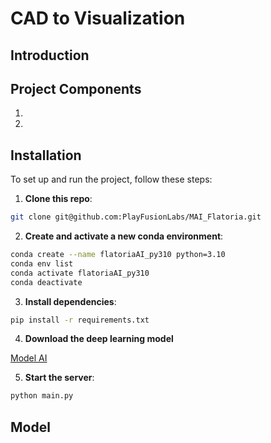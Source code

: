 # CAD to  Visualization

## Introduction


## Project Components


1.  

2. 
## Installation

To set up and run the project, follow these steps:

1.  **Clone this repo**:

```bash
git clone git@github.com:PlayFusionLabs/MAI_Flatoria.git

```

2.  **Create and activate a new conda environment**:

```bash
conda create --name flatoriaAI_py310 python=3.10
conda env list
conda activate flatoriaAI_py310
conda deactivate

```
3.  **Install dependencies**:
```bash
pip install -r requirements.txt
```

4.  **Download the deep learning model** 

[Model AI ](https://drive.google.com/file/....TODO)

5.  **Start the server**:

```bash
python main.py

```

## Model 
